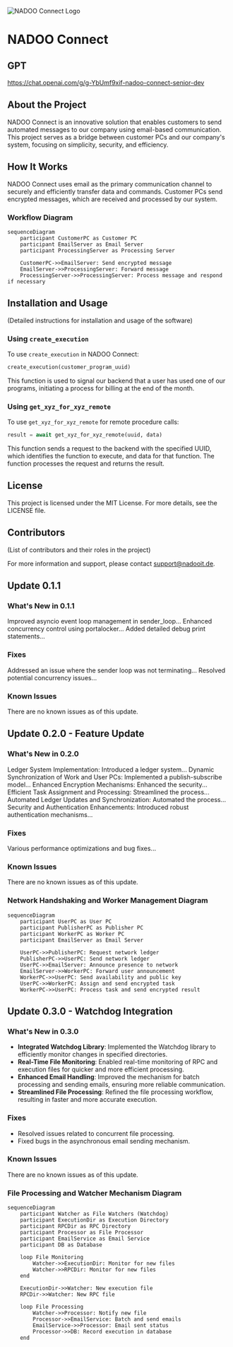 ![NADOO Connect Logo](https://github.com/NADOOITChristophBa/NADOO-Connect/assets/106314951/fa6ff6b4-bdb9-4621-ad04-8f6aa65f4aea)

# NADOO Connect

## GPT

<https://chat.openai.com/g/g-YbUmf9xif-nadoo-connect-senior-dev>

## About the Project

NADOO Connect is an innovative solution that enables customers to send automated messages to our company using email-based communication. This project serves as a bridge between customer PCs and our company's system, focusing on simplicity, security, and efficiency.

## How It Works

NADOO Connect uses email as the primary communication channel to securely and efficiently transfer data and commands. Customer PCs send encrypted messages, which are received and processed by our system.

### Workflow Diagram

```mermaid
sequenceDiagram
    participant CustomerPC as Customer PC
    participant EmailServer as Email Server
    participant ProcessingServer as Processing Server

    CustomerPC->>EmailServer: Send encrypted message
    EmailServer->>ProcessingServer: Forward message
    ProcessingServer->>ProcessingServer: Process message and respond if necessary
```

## Installation and Usage

(Detailed instructions for installation and usage of the software)

### Using `create_execution`

To use `create_execution` in NADOO Connect:

```python
create_execution(customer_program_uuid)
```

This function is used to signal our backend that a user has used one of our programs, initiating a process for billing at the end of the month.

### Using `get_xyz_for_xyz_remote`

To use `get_xyz_for_xyz_remote` for remote procedure calls:

```python
result = await get_xyz_for_xyz_remote(uuid, data)
```

This function sends a request to the backend with the specified UUID, which identifies the function to execute, and data for that function. The function processes the request and returns the result.

## License

This project is licensed under the MIT License. For more details, see the LICENSE file.

## Contributors

(List of contributors and their roles in the project)

For more information and support, please contact <support@nadooit.de>.

## Update 0.1.1

### What's New in 0.1.1

Improved asyncio event loop management in sender_loop...
Enhanced concurrency control using portalocker...
Added detailed debug print statements...

### Fixes

Addressed an issue where the sender loop was not terminating...
Resolved potential concurrency issues...

### Known Issues

There are no known issues as of this update.

## Update 0.2.0 - Feature Update

### What's New in 0.2.0

Ledger System Implementation: Introduced a ledger system...
Dynamic Synchronization of Work and User PCs: Implemented a publish-subscribe model...
Enhanced Encryption Mechanisms: Enhanced the security...
Efficient Task Assignment and Processing: Streamlined the process...
Automated Ledger Updates and Synchronization: Automated the process...
Security and Authentication Enhancements: Introduced robust authentication mechanisms...

### Fixes

Various performance optimizations and bug fixes...

### Known Issues

There are no known issues as of this update.

### Network Handshaking and Worker Management Diagram

```mermaid
sequenceDiagram
    participant UserPC as User PC
    participant PublisherPC as Publisher PC
    participant WorkerPC as Worker PC
    participant EmailServer as Email Server

    UserPC->>PublisherPC: Request network ledger
    PublisherPC->>UserPC: Send network ledger
    UserPC->>EmailServer: Announce presence to network
    EmailServer->>WorkerPC: Forward user announcement
    WorkerPC->>UserPC: Send availability and public key
    UserPC->>WorkerPC: Assign and send encrypted task
    WorkerPC->>UserPC: Process task and send encrypted result
```

## Update 0.3.0 - Watchdog Integration

### What's New in 0.3.0

- **Integrated Watchdog Library**: Implemented the Watchdog library to efficiently monitor changes in specified directories.
- **Real-Time File Monitoring**: Enabled real-time monitoring of RPC and execution files for quicker and more efficient processing.
- **Enhanced Email Handling**: Improved the mechanism for batch processing and sending emails, ensuring more reliable communication.
- **Streamlined File Processing**: Refined the file processing workflow, resulting in faster and more accurate execution.

### Fixes

- Resolved issues related to concurrent file processing.
- Fixed bugs in the asynchronous email sending mechanism.

### Known Issues

There are no known issues as of this update.

### File Processing and Watcher Mechanism Diagram

```mermaid
sequenceDiagram
    participant Watcher as File Watchers (Watchdog)
    participant ExecutionDir as Execution Directory
    participant RPCDir as RPC Directory
    participant Processor as File Processor
    participant EmailService as Email Service
    participant DB as Database

    loop File Monitoring
        Watcher->>ExecutionDir: Monitor for new files
        Watcher->>RPCDir: Monitor for new files
    end

    ExecutionDir->>Watcher: New execution file
    RPCDir->>Watcher: New RPC file

    loop File Processing
        Watcher->>Processor: Notify new file
        Processor->>EmailService: Batch and send emails
        EmailService->>Processor: Email sent status
        Processor->>DB: Record execution in database
    end
